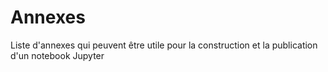 # Annexes

Liste d'annexes qui peuvent être utile pour la construction et la publication d'un notebook Jupyter

```{tableofcontents}
```